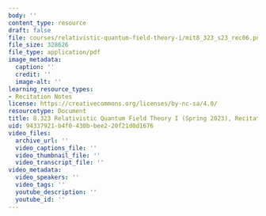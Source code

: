 ```yaml
---
body: ''
content_type: resource
draft: false
file: courses/relativistic-quantum-field-theory-i/mit8_323_s23_rec06.pdf
file_size: 328626
file_type: application/pdf
image_metadata:
  caption: ''
  credit: ''
  image-alt: ''
learning_resource_types:
- Recitation Notes
license: https://creativecommons.org/licenses/by-nc-sa/4.0/
resourcetype: Document
title: 8.323 Relativistic Quantum Field Theory I (Spring 2023), Recitation 6
uid: 94337921-b4f0-430b-bee2-20f21d0d1676
video_files:
  archive_url: ''
  video_captions_file: ''
  video_thumbnail_file: ''
  video_transcript_file: ''
video_metadata:
  video_speakers: ''
  video_tags: ''
  youtube_description: ''
  youtube_id: ''
---
```

